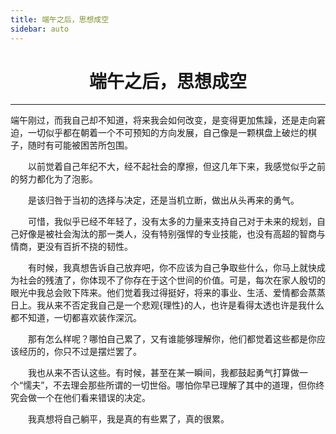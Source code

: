 ```yaml
---
title: 端午之后，思想成空
sidebar: auto
---
```


# <center>端午之后，思想成空</center>

***

端午刚过，而我自己却不知道，将来我会如何改变，是变得更加焦躁，还是走向窘迫，一切似乎都在朝着一个不可预知的方向发展，自己像是一颗棋盘上破烂的棋子，随时有可能被困苦所包围。

    以前觉着自己年纪不大，经不起社会的摩擦，但这几年下来，我感觉似乎之前的努力都化为了泡影。

    是该归咎于当初的选择与决定，还是当机立断，做出从头再来的勇气。

    可惜，我似乎已经不年轻了，没有太多的力量来支持自己对于未来的规划，自己好像是被社会淘汰的那一类人，没有特别强悍的专业技能，也没有高超的智商与情商，更没有百折不挠的韧性。

    有时候，我真想告诉自己放弃吧，你不应该为自己争取些什么，你马上就快成为社会的残渣了，你体现不了你存在于这个世间的价值。可是，每次在家人殷切的眼光中我总会败下阵来。他们觉着我过得挺好，将来的事业、生活、爱情都会蒸蒸日上。我从来不否定我自己是一个悲观{理性}的人，也许是看得太透也许是我什么都不知道，一切都喜欢装作深沉。

    那有怎么样呢？哪怕自己累了，又有谁能够理解你，他们都觉着这些都是你应该经历的，你只不过是摆烂罢了。

    我也从来不否认这些。有时候，甚至在某一瞬间，我都鼓起勇气打算做一个“懦夫”，不去理会那些所谓的一切世俗。哪怕你早已理解了其中的道理，但你终究会做一个在他们看来错误的决定。

    我真想将自己躺平，我是真的有些累了，真的很累。